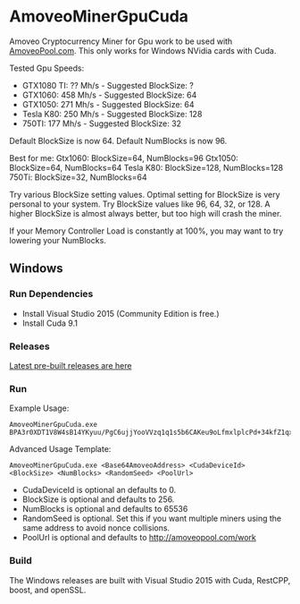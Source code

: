 # AmoveoMinerGpuCuda
Amoveo Cryptocurrency Miner for Gpu work to be used with [AmoveoPool.com](http://AmoveoPool.com). This only works for Windows NVidia cards with Cuda.

Tested Gpu Speeds:
* GTX1080 TI: ?? Mh/s  - Suggested BlockSize: ?
* GTX1060:    458 Mh/s  - Suggested BlockSize: 64
* GTX1050:    271 Mh/s  - Suggested BlockSize: 64
* Tesla K80:  250 Mh/s  - Suggested BlockSize: 128
* 750TI:      177 Mh/s  - Suggested BlockSize: 32

Default BlockSize is now 64.
Default NumBlocks is now 96.

Best for me:
Gtx1060: BlockSize=64, NumBlocks=96
Gtx1050: BlockSize=64, NumBlocks=64
Tesla K80: BlockSize=128, NumBlocks=128
750Ti: BlockSize=32, NumBlocks=64

Try various BlockSize setting values. Optimal setting for BlockSize is very personal to your system. Try BlockSize values like 96, 64, 32, or 128. A higher BlockSize is almost always better, but too high will crash the miner.

If your Memory Controller Load is constantly at 100%, you may want to try lowering your NumBlocks.



## Windows

### Run Dependencies
* Install Visual Studio 2015 (Community Edition is free.)
* Install Cuda 9.1

### Releases

   [Latest pre-built releases are here](https://github.com/Mandelhoff/AmoveoMinerGpuCuda/releases)


### Run
   
Example Usage:  
```
AmoveoMinerGpuCuda.exe BPA3r0XDT1V8W4sB14YKyuu/PgC6ujjYooVVzq1q1s5b6CAKeu9oLfmxlplcPd+34kfZ1qx+Dwe3EeoPu0SpzcI=
```

Advanced Usage Template:
```
AmoveoMinerGpuCuda.exe <Base64AmoveoAddress> <CudaDeviceId> <BlockSize> <NumBlocks> <RandomSeed> <PoolUrl>
```
* CudaDeviceId is optional an defaults to 0.
* BlockSize is optional and defaults to 256.
* NumBlocks is optional and defaults to 65536
* RandomSeed is optional. Set this if you want multiple miners using the same address to avoid nonce collisions.
* PoolUrl is optional and defaults to http://amoveopool.com/work


### Build
The Windows releases are built with Visual Studio 2015 with Cuda, RestCPP, boost, and openSSL.

